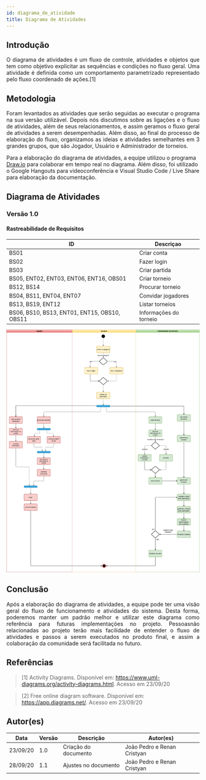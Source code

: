 ```yaml
---
id: diagrama_de_atividade
title: Diagrama de Atividades
---
```



## Introdução

<p align = "justify">
O diagrama de atividades é um fluxo de controle, atividades e objetos que tem como objetivo explicitar as sequências e condições no fluxo geral. Uma atividade é definida como um comportamento parametrizado representado pelo fluxo coordenado de ações.[1]
</p>

## Metodologia

<p align = "justify">
Foram levantados as atividades que serão seguidas ao executar o programa na sua versão utilizável. Depois nós discutimos sobre as ligações e o fluxo de atividades, além de seus relacionamentos, e assim geramos o fluxo geral de atividades a serem desempenhadas. Além disso, ao final do processo de elaboração do fluxo, organizamos as ideias e atividades semelhantes em 3 grandes grupos, que são Jogador, Usuário e Administrador de torneios.

Para a elaboração do diagrama de atividades, a equipe utilizou o programa [Draw.io](https://drawio-app.com/) para colaborar em tempo real no diagrama. Além disso, foi utilizado o Google Hangouts para videoconferência e Visual Studio Code / Live Share para elaboração da documentação.
</p>

## Diagrama de Atividades

### Versão 1.0
#### Rastreabilidade de Requisitos

|ID|Descriçao|
|---|---|
|BS01|Criar conta|
|BS02|Fazer login|
|BS03|Criar partida|
|BS05, ENT02, ENT03, ENT06, ENT16, OBS01|Criar torneio|
|BS12, BS14 |Procurar torneio|
|BS04, BS11, ENT04, ENT07|Convidar jogadores|
|BS13, BS19, ENT12|Listar torneios|
|BS06, BS10, BS13, ENT01, ENT15, OBS10, OBS11|Informações do torneio|

![![Diagrama de Atividades](../assets/Diagrama_atividades/diagrama_de_atividades.png)](../assets/Diagrama_atividades/diagrama_de_atividades.png)



## Conclusão

<p align = "justify">
Após a elaboração do diagrama de atividades, a equipe pode ter uma visão geral do fluxo de funcionamento e atividades do sistema. Desta forma, poderemos manter um padrão melhor e utilizar este diagrama como referência para futuras implementações no projeto. Pessoasnão relacionadas ao projeto terão mais facilidade de entender o fluxo de atividades e passos a serem executados no produto final, e assim a colaboração da comunidade será facilitada no futuro.
</p>

## Referências

> [1] Activity Diagrams. Disponível em: https://www.uml-diagrams.org/activity-diagrams.html. Acesso em 23/09/20

> [2] Free online diagram software. Disponível em: https://app.diagrams.net/. Acesso em 23/09/20

## Autor(es)

| Data | Versão | Descrição | Autor(es) |
| -- | -- | -- | -- |
| 23/09/20 | 1.0 | Criação do documento | João Pedro e Renan Cristyan |
| 28/09/20 | 1.1 | Ajustes no documento | João Pedro e Renan Cristyan |